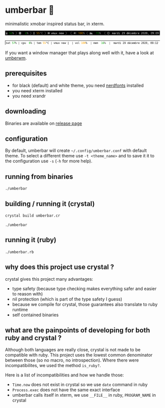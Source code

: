# umberbar 🐏  

minimalistic xmobar inspired status bar, in xterm. 

![black theme](snapshots/black.png)

![white theme](snapshots/white-no-nerd.png)

If you want a window manager that plays along well with it, have a look at [umberwm](https://github.com/yazgoo/umberwm/).

## prerequisites 

- for black (default) and white theme, you need [nerdfonts](https://www.nerdfonts.com/) installed
- you need xterm installed
- you need xrandr

## downloading

Binaries are available on [release page](https://github.com/yazgoo/umberbar/releases)

## configuration

By default, umberbar will create `~/.config/umberbar.conf` with default theme.
To select a different theme use `-t <theme_name>` and to save it it to the configuration use `-s` (`-h` for more help).

## running from binaries

```
./umberbar
``` 

## building / running it (crystal)

```
crystal build umberbar.cr
```

```
./umberbar
```

## running it (ruby)

```
./umberbar.rb
```
## why does this project use crystal ?

crystal gives this project many advantages:

- type safety (because type checking makes everything safer and easier to reason with)
- nil protection (which is part of the type safety I guess)
- because we compile for crystal, those guarantees also translate to ruby runtime
- self contained binaries

## what are the painpoints of developing for both ruby and crystal ?

Although both languages are really close, crystal is not made to be compatible with ruby.
This project uses the lowest common denominator between those (so no macro, no introspection).
Where there were incompatibilites, we used the method `is_ruby?`.

Here is a list of incompatibilities and how we handle those:

  - `Time.now` does not exist in crystal so we use `date` command in ruby
  - `Process.exec` does not have the same exact interface
  - umberbar calls itself in xterm, we use `__FILE__` in ruby, `PROGRAM_NAME` in crystal
